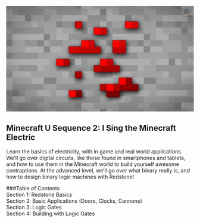![](images/Minecraft-Redstone-HD-Wallpaper-For-Desktop-Background.jpg)

## Minecraft U Sequence 2: I Sing the Minecraft Electric

Learn the basics of electricity, with in game and real world applications. We’ll go over digital circuits, like those found in smartphones and tablets, and how to use them in the Minecraft world to build yourself awesome contraptions. At the advanced level, we’ll go over what binary really is, and how to design binary logic machines with Redstone!

###Table of Contents  
Section 1: Redstone Basics  
Section 2: Basic Applications (Doors, Clocks, Cannons)  
Section 3: Logic Gates  
Section 4: Building with Logic Gates  
